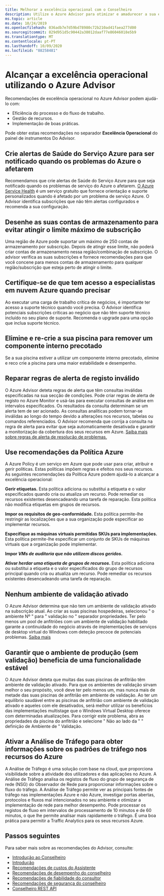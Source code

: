 ```yaml
---
title: Melhorar a excelência operacional com o Conselheiro
description: Utilize o Azure Advisor para otimizar e amadurecer a sua excelência operacional para as suas subscrições Azure.
ms.topic: article
ms.date: 10/24/2019
ms.openlocfilehash: 036adb7e7d59bd78980c72b210ad41faea277d00
ms.sourcegitcommit: 829d951d5c90442a38012daaf77e86046018e5b9
ms.translationtype: MT
ms.contentlocale: pt-PT
ms.lasthandoff: 10/09/2020
ms.locfileid: "88258481"
---
```

# <a name="achieve-operational-excellence-by-using-azure-advisor"></a>Alcançar a excelência operacional utilizando o Azure Advisor

Recomendações de excelência operacional no Azure Advisor podem ajudá-lo com: 
- Eficiência do processo e do fluxo de trabalho.
- Gestão de recursos.
- Implementação de boas práticas. 

Pode obter estas recomendações no separador **Excelência Operacional** do painel de instrumentos Do Advisor.

## <a name="create-azure-service-health-alerts-to-be-notified-when-azure-problems-affect-you"></a>Crie alertas de Saúde do Serviço Azure para ser notificado quando os problemas do Azure o afetarem

Recomendamos que crie alertas de Saúde do Serviço Azure para que seja notificado quando os problemas de serviço do Azure o afetarem. [O Azure Service Health](https://azure.microsoft.com/features/service-health/) é um serviço gratuito que fornece orientação e suporte personalizados quando é afetado por um problema de serviço Azure. O Advisor identifica subscrições que não têm alertas configurados e recomenda a sua configuração.


## <a name="design-your-storage-accounts-to-prevent-reaching-the-maximum-subscription-limit"></a>Desenhe as suas contas de armazenamento para evitar atingir o limite máximo de subscrição

Uma região de Azure pode suportar um máximo de 250 contas de armazenamento por subscrição. Depois de atingir esse limite, não poderá criar contas de armazenamento nessa região/combinação de subscrição. O advisor verifica as suas subscrições e fornece recomendações para que você concene para menos contas de armazenamento para qualquer região/subscrição que esteja perto de atingir o limite.

## <a name="ensure-you-have-access-to-azure-cloud-experts-when-you-need-it"></a>Certifique-se de que tem acesso a especialistas em nuvem Azure quando precisar

Ao executar uma carga de trabalho crítica de negócios, é importante ter acesso a suporte técnico quando você precisa. O Advisor identifica potenciais subscrições críticas ao negócio que não têm suporte técnico incluído no seu plano de suporte. Recomenda o upgrade para uma opção que inclua suporte técnico.

## <a name="delete-and-re-create-your-pool-to-remove-a-deprecated-internal-component"></a>Elimine e re-crie a sua piscina para remover um componente interno precotado

Se a sua piscina estiver a utilizar um componente interno precotado, elimine e reco crie a piscina para uma maior estabilidade e desempenho.

## <a name="repair-invalid-log-alert-rules"></a>Reparar regras de alerta de registo inválido

O Azure Advisor deteta regras de alerta que têm consultas inválidas especificadas na sua secção de condições. Pode criar regras de alerta de registo no Azure Monitor e usá-las para executar consultas de análise em intervalos especificados. Os resultados da consulta determinam se um alerta tem de ser acionado. As consultas analíticas podem tornar-se inválidas ao longo do tempo devido a alterações nos recursos, tabelas ou comandos referenciados. O Advisor recomenda que corrija a consulta na regra de alerta para evitar que seja automaticamente desativada e garantir a monitorização da cobertura dos seus recursos em Azure. [Saiba mais sobre regras de alerta de resolução de problemas.](https://aka.ms/aa_logalerts_queryrepair)

## <a name="use-azure-policy-recommendations"></a>Use recomendações da Política Azure

A Azure Policy é um serviço em Azure que pode usar para criar, atribuir e gerir políticas. Estas políticas impõem regras e efeitos nos seus recursos. As seguintes recomendações da Política Azure podem ajudá-lo a alcançar a excelência operacional: 

**Gerir etiquetas.** Esta política adiciona ou substitui a etiqueta e o valor especificados quando cria ou atualiza um recurso. Pode remediar os recursos existentes desencadeando uma tarefa de reparação. Esta política não modifica etiquetas em grupos de recursos.

**Impor os requisitos de geo-conformidade.** Esta política permite-lhe restringir as localizações que a sua organização pode especificar ao implementar recursos. 

**Especifique as máquinas virtuais permitidas SKUs para implementações.** Esta política permite-lhe especificar um conjunto de SKUs de máquinas virtuais que a organização pode implementar.

**Impor *VMs de auditoria que não utilizem discos geridos*.**

**Ativar *herdar uma etiqueta de grupos de recursos*.** Esta política adiciona ou substitui a etiqueta e o valor especificados do grupo de recursos principal quando cria ou atualiza um recurso. Pode remediar os recursos existentes desencadeando uma tarefa de reparação.

## <a name="no-validation-environment-enabled"></a>Nenhum ambiente de validação ativado
O Azure Advisor determina que não tem um ambiente de validação ativado na subscrição atual. Ao criar as suas piscinas hospedeiras, selecionou \" o ambiente Nº \" para \" validação no \" separador propriedades. Ter pelo menos um pool de anfitriões com um ambiente de validação habilitado garante a continuidade do negócio através de implementações de serviços de desktop virtual do Windows com deteção precoce de potenciais problemas. [Saiba mais](https://docs.microsoft.com/azure/virtual-desktop/create-validation-host-pool)

## <a name="ensure-production-non-validation-environment-to-benefit-from-stable-functionality"></a>Garantir que o ambiente de produção (sem validação) beneficia de uma funcionalidade estável
O Azure Advisor deteta que muitas das suas piscinas de anfitrião têm ambiente de validação ativado. Para que os ambientes de validação sirvam melhor o seu propósito, você deve ter pelo menos um, mas nunca mais de metade das suas piscinas de anfitrião em ambiente de validação. Ao ter um equilíbrio saudável entre as piscinas de anfitrião com ambiente de validação ativado e aqueles com ele desativados, será melhor utilizar os benefícios das implementações multistage que o Windows Virtual Desktop oferece com determinadas atualizações. Para corrigir este problema, abra as propriedades da piscina do anfitrião e selecione \" Não ao lado da \" \" definição de Ambiente de \" Validação.

## <a name="enable-traffic-analytics-to-view-insights-into-traffic-patterns-across-azure-resources"></a>Ativar a Análise de Tráfego para obter informações sobre os padrões de tráfego nos recursos do Azure
A Análise de Tráfego é uma solução com base na cloud, que proporciona visibilidade sobre a atividade dos utilizadores e das aplicações no Azure. A Análise de Tráfego analisa os registos de fluxo do grupo de segurança de rede (NSG) do Observador de Rede para proporcionar informações sobre o fluxo do tráfego. A Análise de Tráfego permite ver as principais fontes de tráfego nas implementações Azure e não Azure, investigar portas abertas, protocolos e fluxos mal intencionados no seu ambiente e otimizar a implementação de rede para melhor desempenho. Pode processar os registos de fluxo em intervalos de processamento de 10 minutos e de 60 minutos, o que lhe permite analisar mais rapidamente o tráfego. É uma boa prática para permitir a Traffic Analytics para os seus recursos Azure. 


## <a name="next-steps"></a>Passos seguintes

Para saber mais sobre as recomendações do Advisor, consulte:
* [Introdução ao Conselheiro](advisor-overview.md)
* [Introdução](advisor-get-started.md)
* [Recomendações de custos do Assistente](advisor-cost-recommendations.md)
* [Recomendações de desempenho do conselheiro](advisor-performance-recommendations.md)
* [Recomendações de fiabilidade do consultor](advisor-high-availability-recommendations.md)
* [Recomendações de segurança do conselheiro](advisor-security-recommendations.md)
* [Conselheiro REST API](/rest/api/advisor/)
